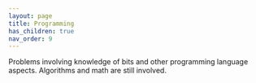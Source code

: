 ```yaml
---
layout: page
title: Programming
has_children: true
nav_order: 9
---
```


Problems involving knowledge of bits and other
programming language aspects. Algorithms and math are still
involved.